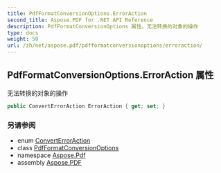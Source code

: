 ```yaml
---
title: PdfFormatConversionOptions.ErrorAction
second_title: Aspose.PDF for .NET API Reference
description: PdfFormatConversionOptions 属性。无法转换的对象的操作
type: docs
weight: 50
url: /zh/net/aspose.pdf/pdfformatconversionoptions/erroraction/
---
```

## PdfFormatConversionOptions.ErrorAction 属性

无法转换的对象的操作

```csharp
public ConvertErrorAction ErrorAction { get; set; }
```

### 另请参阅

* enum [ConvertErrorAction](../../converterroraction/)
* class [PdfFormatConversionOptions](../)
* namespace [Aspose.Pdf](../../../aspose.pdf/)
* assembly [Aspose.PDF](../../../)